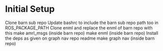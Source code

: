 # Initial Setup
Clone barn sub repo
Update bashrc to include the barn sub repo path too in ROS_PACKAGE_PATH
Clone enml and replace the enml of barn repo with this
make amrl_msgs (inside barn repo)
make enml (inside barn repo)
Install the deps as given on graph nav repo readme
make graph nav (inside barn repo)